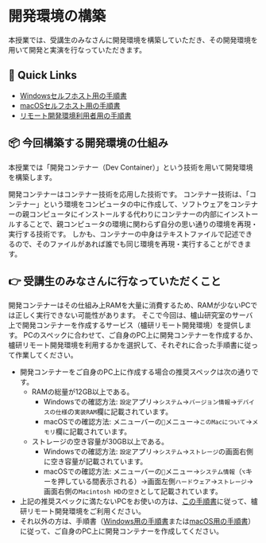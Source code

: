# 開発環境の構築

本授業では、受講生のみなさんに開発環境を構築していただき、その開発環境を用いて開発と実演を行なっていただきます。

## 🧭 Quick Links

- [Windowsセルフホスト用の手順書](./procedure-for-selfhost-windows.md)
- [macOSセルフホスト用の手順書](./procedure-for-selfhost-macos.md)
- [リモート開発環境利用者用の手順書](./procedure-for-hrde-user.md)

## 📦 今回構築する開発環境の仕組み

本授業では「開発コンテナー（Dev Container）」という技術を用いて開発環境を構築します。

開発コンテナーはコンテナー技術を応用した技術です。
コンテナー技術は、「コンテナー」という環境をコンピュータの中に作成して、ソフトウェアをコンテナーの親コンピュータにインストールする代わりにコンテナーの内部にインストールすることで、親コンピュータの環境に関わらず自分の思い通りの環境を再現・実行する技術です。
しかも、コンテナーの中身はテキストファイルで記述できるので、そのファイルがあれば誰でも同じ環境を再現・実行することができます。

## 👉 受講生のみなさんに行なっていただくこと

開発コンテナーはその仕組み上RAMを大量に消費するため、RAMが少ないPCでは正しく実行できない可能性があります。
そこで今回は、櫨山研究室のサーバ上で開発コンテナーを作成するサービス（櫨研リモート開発環境）を提供します。
PCのスペックに合わせて、ご自身のPC上に開発コンテナーを作成するか、櫨研リモート開発環境を利用するかを選択して、それぞれに合った手順書に従って作業してください。

- 開発コンテナーをご自身のPC上に作成する場合の推奨スペックは次の通りです。
  - RAMの総量が12GB以上である。
    - Windowsでの確認方法: `設定`アプリ→`システム`→`バージョン情報`→`デバイスの仕様`の`実装RAM`欄に記載されています。
    - macOSでの確認方法: メニューバーの`🍎`メニュー→`このMacについて`→`メモリ`欄に記載されています。
  - ストレージの空き容量が30GB以上である。
    - Windowsでの確認方法: `設定`アプリ→`システム`→`ストレージ`の画面右側に空き容量が記載されています。
    - macOSでの確認方法: メニューバーの`🍎`メニュー→`システム情報`（`⌥`キーを押している間表示される）→画面左側`ハードウェア`→`ストレージ`→画面右側の`Macintosh HD`の`空き`として記載されています。
- 上記の推奨スペックに満たないPCをお使いの方は、[この手順書](./procedure-for-hrde-user.md)に従って、櫨研リモート開発環境をご利用ください。
- それ以外の方は、手順書（[Windows用の手順書](./procedure-for-selfhost-windows.md)または[macOS用の手順書](./procedure-for-selfhost-macos.md)）に従って、ご自身のPC上に開発コンテナーを作成してください。
